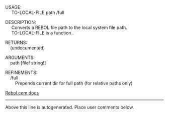 USAGE:  
&nbsp;&nbsp;&nbsp;&nbsp;&nbsp;TO-LOCAL-FILE&nbsp;path&nbsp;/full  
  
DESCRIPTION:  
&nbsp;&nbsp;&nbsp;&nbsp;&nbsp;Converts&nbsp;a&nbsp;REBOL&nbsp;file&nbsp;path&nbsp;to&nbsp;the&nbsp;local&nbsp;system&nbsp;file&nbsp;path.  
&nbsp;&nbsp;&nbsp;&nbsp;&nbsp;TO-LOCAL-FILE&nbsp;is&nbsp;a&nbsp;function&nbsp;.  
  
RETURNS:  
&nbsp;&nbsp;&nbsp;&nbsp;(undocumented)  
  
ARGUMENTS:  
&nbsp;&nbsp;&nbsp;&nbsp;path&nbsp;[file!&nbsp;string!]  
  
REFINEMENTS:  
&nbsp;&nbsp;&nbsp;&nbsp;/full  
&nbsp;&nbsp;&nbsp;&nbsp;&nbsp;&nbsp;&nbsp;&nbsp;Prepends&nbsp;current&nbsp;dir&nbsp;for&nbsp;full&nbsp;path&nbsp;(for&nbsp;relative&nbsp;paths&nbsp;only)  

[Rebol.com docs](http://www.rebol.com/r3/docs/functions/to-local-file.html)
___
Above this line is autogenerated. Place user comments below.